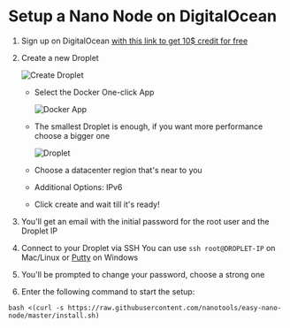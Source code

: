 # Setup a Nano Node on DigitalOcean

1. Sign up on DigitalOcean [with this link to get 10$ credit for free](https://m.do.co/c/f47f91d0d534)

2. Create a new Droplet

   ![Create Droplet](https://i.imgur.com/KhwfYJQ.png)
   - Select the Docker One-click App
   
     ![Docker App](https://i.imgur.com/ruTU1lU.png)
   - The smallest Droplet is enough, if you want more performance choose a bigger one
   
     ![Droplet](https://i.imgur.com/RFH3iX9.png)
   - Choose a datacenter region that's near to you
   - Additional Options: IPv6
   - Click create and wait till it's ready!

3. You'll get an email with the initial password for the root user and the Droplet IP

4. Connect to your Droplet via SSH
   You can use `ssh root@DROPLET-IP` on Mac/Linux or [Putty](https://www.chiark.greenend.org.uk/~sgtatham/putty/latest.html) on Windows

5. You'll be prompted to change your password, choose a strong one

6. Enter the following command to start the setup:

```
bash <(curl -s https://raw.githubusercontent.com/nanotools/easy-nano-node/master/install.sh)
```
